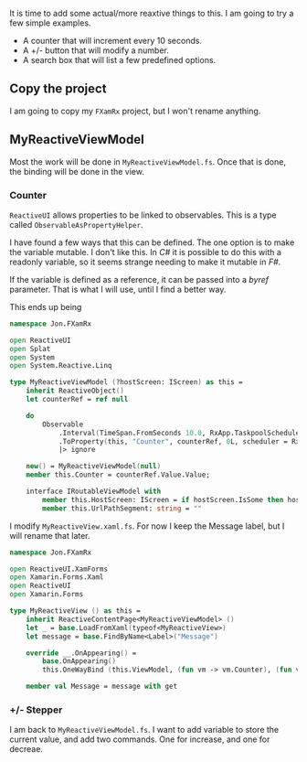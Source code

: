 It is time to add some actual/more reaxtive things to this. I am going to try a few simple examples.
 - A counter that will increment every 10 seconds.
 - A +/- button that will modify a number.
 - A search box that will list a few predefined options.

## Copy the project
I am going to copy my `FXamRx` project, but I won't rename anything.

## MyReactiveViewModel
Most the work will be done in `MyReactiveViewModel.fs`. Once that is done, the binding will be done in the view.

### Counter
`ReactiveUI` allows properties to be linked to observables. This is a type called `ObservableAsPropertyHelper`.

I have found a few ways that this can be defined. The one option is to make the variable mutable. I don't like this. In _C#_ it is possible to do this with a readonly variable, so it seems strange needing to make it mutable in _F#_.

If the variable is defined as a reference, it can be passed into a _byref_ parameter. That is what I will use, until I find a better way.

This ends up being
```fsharp
namespace Jon.FXamRx

open ReactiveUI
open Splat
open System
open System.Reactive.Linq

type MyReactiveViewModel (?hostScreen: IScreen) as this =
    inherit ReactiveObject()
    let counterRef = ref null

    do
        Observable
            .Interval(TimeSpan.FromSeconds 10.0, RxApp.TaskpoolScheduler)
            .ToProperty(this, "Counter", counterRef, 0L, scheduler = RxApp.MainThreadScheduler)
            |> ignore

    new() = MyReactiveViewModel(null)
    member this.Counter = counterRef.Value.Value;

    interface IRoutableViewModel with
        member this.HostScreen: IScreen = if hostScreen.IsSome then hostScreen.Value else Locator.Current.GetService<IScreen>()
        member this.UrlPathSegment: string = ""
```

I modify `MyReactiveView.xaml.fs`. For now I keep the Message label, but I will rename that later.
```fsharp
namespace Jon.FXamRx

open ReactiveUI.XamForms
open Xamarin.Forms.Xaml
open ReactiveUI
open Xamarin.Forms

type MyReactiveView () as this =
    inherit ReactiveContentPage<MyReactiveViewModel> ()
    let _ = base.LoadFromXaml(typeof<MyReactiveView>)
    let message = base.FindByName<Label>("Message")

    override __.OnAppearing() =
        base.OnAppearing()
        this.OneWayBind (this.ViewModel, (fun vm -> vm.Counter), (fun v -> (v.Message : Label).Text), (fun x -> x.ToString())) |> ignore

    member val Message = message with get
```

### +/- Stepper
I am back to `MyReactiveViewModel.fs`. I want to add variable to store the current value, and add two commands. One for increase, and one for decreae.
<!--stackedit_data:
eyJoaXN0b3J5IjpbMTMzNjQwNDA5MSwxNTE4MzcxOTEzLC03Nj
cyMjIxNCwtMTE0NDU2Nzg1Niw0ODQ3NDU0MjAsMjgxMjM0NDM5
XX0=
-->